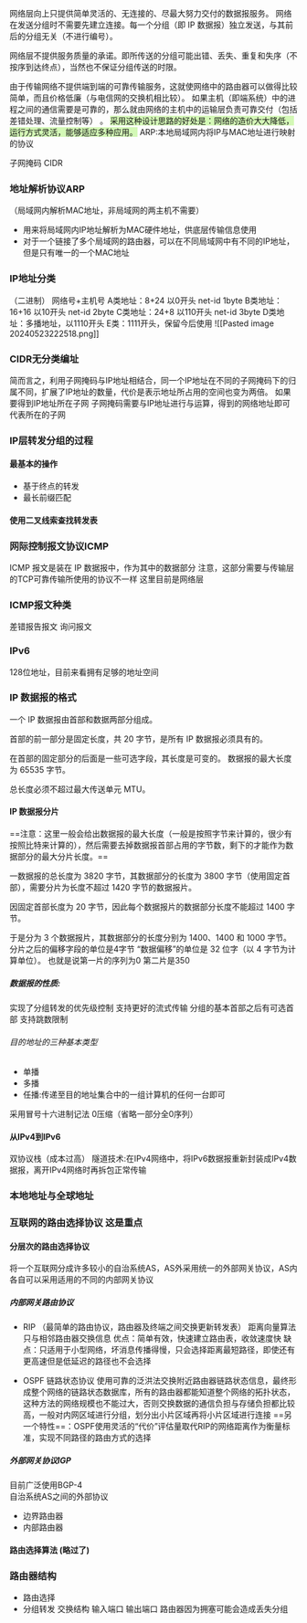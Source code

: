 网络层向上只提供简单灵活的、无连接的、尽最大努力交付的数据报服务。
 网络在发送分组时不需要先建立连接。每一个分组（即 IP 数据报）独立发送，与其前后的分组无关（不进行编号）。

网络层不提供服务质量的承诺。即所传送的分组可能出错、丢失、重复和失序（不按序到达终点），当然也不保证分组传送的时限。

由于传输网络不提供端到端的可靠传输服务，这就使网络中的路由器可以做得比较简单，而且价格低廉（与电信网的交换机相比较）。
如果主机（即端系统）中的进程之间的通信需要是可靠的，那么就由网络的主机中的运输层负责可靠交付（包括差错处理、流量控制等） 。
<span style="background:#d3f8b6">采用这种设计思路的好处是：网络的造价大大降低，运行方式灵活，能够适应多种应用。</span>
ARP:本地局域网内将IP与MAC地址进行映射的协议


子网掩码
CIDR

### 地址解析协议ARP
（局域网内解析MAC地址，非局域网的两主机不需要）
- 用来将局域网内IP地址解析为MAC硬件地址，供底层传输信息使用
- 对于一个链接了多个局域网的路由器，可以在不同局域网中有不同的IP地址，但是只有唯一的一个MAC地址
### IP地址分类
（二进制）
网络号+主机号
A类地址：8+24 以0开头 net-id 1byte
B类地址：16+16  以10开头 net-id 2byte
C类地址：24+8  以110开头 net-id 3byte
D类地址：多播地址，以1110开头
E类：1111开头，保留今后使用
![[Pasted image 20240523222518.png]]
### CIDR无分类编址
简而言之，利用子网掩码与IP地址相结合，同一个IP地址在不同的子网掩码下的归属不同，扩展了IP地址的数量，代价是表示地址所占用的空间也变为两倍。
如果要得到IP地址所在子网
子网掩码需要与IP地址进行与运算，得到的网络地址即可代表所在的子网

### IP层转发分组的过程
#### 最基本的操作
- 基于终点的转发
- 最长前缀匹配
#### 使用二叉线索查找转发表
### 网际控制报文协议ICMP
ICMP 报文是装在 IP 数据报中，作为其中的数据部分
注意，这部分需要与传输层的TCP可靠传输所使用的协议不一样
这里目前是网络层
### ICMP报文种类
差错报告报文
询问报文
### IPv6 
128位地址，目前来看拥有足够的地址空间

### IP 数据报的格式

一个 IP 数据报由首部和数据两部分组成。

首部的前一部分是固定长度，共 20 字节，是所有 IP 数据报必须具有的。

在首部的固定部分的后面是一些可选字段，其长度是可变的。
数据报的最大长度为 65535 字节。

总长度必须不超过最大传送单元 MTU。

#### IP 数据报分片
==注意：这里一般会给出数据报的最大长度（一般是按照字节来计算的，很少有按照比特来计算的），然后需要去掉数据报首部占用的字节数，剩下的才能作为数据部分的最大分片长度。==

一数据报的总长度为 3820 字节，其数据部分的长度为 3800 字节（使用固定首部），需要分片为长度不超过 1420 字节的数据报片。

因固定首部长度为 20 字节，因此每个数据报片的数据部分长度不能超过 1400 字节。

于是分为 3 个数据报片，其数据部分的长度分别为 1400、1400 和 1000 字节。
分片之后的偏移字段的单位是4字节
“数据偏移”的单位是 32 位字（以 4 字节为计算单位）。
也就是说第一片的序列为0
第二片是350


##### 数据报的性质:
实现了分组转发的优先级控制
支持更好的流式传输
分组的基本首部之后有可选首部
支持跳数限制
###### 目的地址的三种基本类型
- 单播
- 多播
- 任播:传递至目的地址集合中的一组计算机的任何一台即可

采用冒号十六进制记法
0压缩（省略一部分全0序列）
#### 从IPv4到IPv6
双协议栈（成本过高）
隧道技术:在IPv4网络中，将IPv6数据报重新封装成IPv4数据报，离开IPv4网络时再拆包正常传输

### 本地地址与全球地址

### 互联网的路由选择协议 这是重点
#### 分层次的路由选择协议

将一个互联网分成许多较小的自治系统AS，AS外采用统一的外部网关协议，AS内各自可以采用适用的不同的内部网关协议
##### 内部网关路由协议
- RIP （最简单的路由协议，路由器及终端之间交换更新转发表） 距离向量算法 只与相邻路由器交换信息
优点：简单有效，快速建立路由表，收敛速度快
缺点：只适用于小型网络，坏消息传播得慢，只会选择距离最短路径，即使还有更高速但是低延迟的路径也不会选择

- OSPF 链路状态协议 使用可靠的泛洪法交换附近路由器链路状态信息，最终形成整个网络的链路状态数据库，所有的路由器都能知道整个网络的拓扑状态，
这种方法的网络规模也不能过大，否则交换数据的通信负担与存储负担都比较高，一般对内网区域进行分组，划分出小片区域再将小片区域进行连接 ==另一个特性==：OSPF使用灵活的“代价”评估量取代RIP的网络距离作为衡量标准，实现不同路径的路由方式的选择
##### 外部网关协议IGP
目前广泛使用BGP-4    
自治系统AS之间的外部协议
- 边界路由器 
- 内部路由器  
#### 路由选择算法 (略过了)
### 路由器结构
- 路由选择
- 分组转发 交换结构 输入端口 输出端口 路由器因为拥塞可能会造成丢失分组
